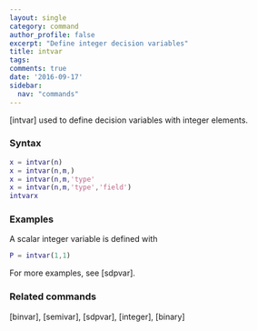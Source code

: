 ```yaml
---
layout: single
category: command
author_profile: false
excerpt: "Define integer decision variables"
title: intvar
tags:
comments: true
date: '2016-09-17'
sidebar:
  nav: "commands"
---
```


[intvar] used to define decision variables with integer elements.

### Syntax

````matlab
x = intvar(n)
x = intvar(n,m,)
x = intvar(n,m,'type'
x = intvar(n,m,'type','field')
intvarx
````

### Examples

A scalar integer variable is defined with

````matlab
P = intvar(1,1)
````

For more examples, see [sdpvar].

### Related commands

[binvar], [semivar], [sdpvar], [integer], [binary]
